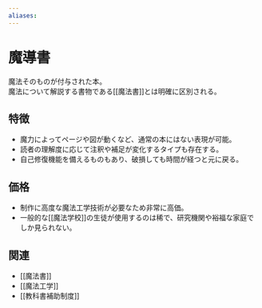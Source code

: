 ```yaml
---
aliases:
---
```

# 魔導書

魔法そのものが付与された本。  
魔法について解説する書物である[[魔法書]]とは明確に区別される。  

## 特徴
- 魔力によってページや図が動くなど、通常の本にはない表現が可能。  
- 読者の理解度に応じて注釈や補足が変化するタイプも存在する。  
- 自己修復機能を備えるものもあり、破損しても時間が経つと元に戻る。  

## 価格
- 制作に高度な魔法工学技術が必要なため非常に高価。  
- 一般的な[[魔法学校]]の生徒が使用するのは稀で、研究機関や裕福な家庭でしか見られない。  

## 関連
- [[魔法書]]
- [[魔法工学]]
- [[教科書補助制度]]